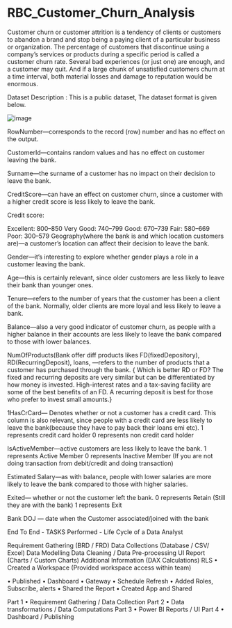 # RBC_Customer_Churn_Analysis

Customer churn or customer attrition is a tendency of clients or customers to abandon a brand and stop being a paying client of a particular business or organization. The percentage of customers that discontinue using a company’s services or products during a specific period is called a customer churn rate. Several bad experiences (or just one) are enough, and a customer may quit. And if a large chunk of unsatisfied customers churn at a time interval, both material losses and damage to reputation would be enormous.



Dataset Description :
This is a public dataset, The dataset format is given below.

![image](https://github.com/harishgowdabk/RBC_Customer_Churn_Analysis/assets/141558461/320c26a8-22f6-44b5-953b-f4e1d11b6ec9)

RowNumber—corresponds to the record (row) number and has no effect on the output.

CustomerId—contains random values and has no effect on customer leaving the bank.

Surname—the surname of a customer has no impact on their decision to leave the bank.

CreditScore—can have an effect on customer churn, since a customer with a higher credit score is less likely to leave the bank.

Credit score:

Excellent: 800–850
Very Good: 740–799
Good: 670–739
Fair: 580–669
Poor: 300–579
Geography(where the bank is and which location customers are)—a customer’s location can affect their decision to leave the bank.

Gender—it’s interesting to explore whether gender plays a role in a customer leaving the bank.

Age—this is certainly relevant, since older customers are less likely to leave their bank than younger ones.

Tenure—refers to the number of years that the customer has been a client of the bank. Normally, older clients are more loyal and less likely to leave a bank.

Balance—also a very good indicator of customer churn, as people with a higher balance in their accounts are less likely to leave the bank compared to those with lower balances.

NumOfProducts(Bank offer diff products likes FD(fixedDepository), RD(RecurringDeposit), loans, —refers to the number of products that a customer has purchased through the bank. { Which is better RD or FD? The fixed and recurring deposits are very similar but can be differentiated by how money is invested. High-interest rates and a tax-saving facility are some of the best benefits of an FD. A recurring deposit is best for those who prefer to invest small amounts.}

1HasCrCard— Denotes whether or not a customer has a credit card. This column is also relevant, since people with a credit card are less likely to leave the bank(because they have to pay back their loans emi etc). 1 represents credit card holder 0 represents non credit card holder

IsActiveMember—active customers are less likely to leave the bank. 1 represents Active Member 0 represents Inactive Member (If you are not doing transaction from debit/credit and doing transaction)

Estimated Salary—as with balance, people with lower salaries are more likely to leave the bank compared to those with higher salaries.

Exited— whether or not the customer left the bank. 0 represents Retain (Still they are with the bank) 1 represents Exit

Bank DOJ — date when the Customer associated/joined with the bank

End To End - TASKS Performed - Life Cycle of a Data Analyst

Requirement Gathering (BRD / FRD)
Data Collections (Database / CSV/ Excel)
Data Modelling
Data Cleaning / Data Pre-processing
UI Report (Charts / Custom Charts)
Additional Information (DAX Calculations)
RLS
• Created a Workspace (Provided workspace access within team)

• Published • Dashboard • Gateway • Schedule Refresh • Added Roles, Subscribe, alerts • Shared the Report • Created App and Shared

Part 1 • Requirement Gathering / Data Collection
Part 2 • Data transformations / Data Computations
Part 3 • Power BI Reports / UI
Part 4 • Dashboard / Publishing
